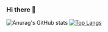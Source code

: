 ### Hi there 👋

![Anurag's GitHub stats](https://github-readme-stats.vercel.app/api?username=adryancsmendes&show_icons=true&theme=dark)   [![Top Langs](https://github-readme-stats.vercel.app/api/top-langs/?username=anuraghazra&layout=compact)](https://github.com/anuraghazra/github-readme-stats)

